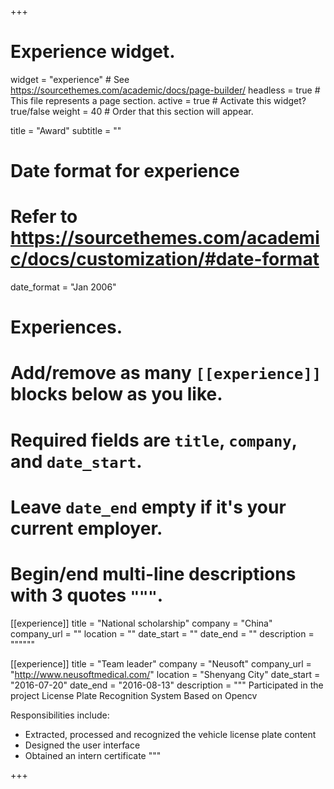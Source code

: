 +++
# Experience widget.
widget = "experience"  # See https://sourcethemes.com/academic/docs/page-builder/
headless = true  # This file represents a page section.
active = true  # Activate this widget? true/false
weight = 40  # Order that this section will appear.

title = "Award"
subtitle = ""

# Date format for experience
#   Refer to https://sourcethemes.com/academic/docs/customization/#date-format
date_format = "Jan 2006"

# Experiences.
#   Add/remove as many `[[experience]]` blocks below as you like.
#   Required fields are `title`, `company`, and `date_start`.
#   Leave `date_end` empty if it's your current employer.
#   Begin/end multi-line descriptions with 3 quotes `"""`.
[[experience]]
  title = "National scholarship"
  company = "China"
  company_url = ""
  location = ""
  date_start = ""
  date_end = ""
  description = """"""

[[experience]]
  title = "Team leader"
  company = "Neusoft"
  company_url = "http://www.neusoftmedical.com/"
  location = "Shenyang City"
  date_start = "2016-07-20"
  date_end = "2016-08-13"
  description = """
  Participated in the project License Plate Recognition System Based on Opencv
  
  Responsibilities include:
  
  * Extracted, processed and recognized the vehicle license plate content
  * Designed the user interface
  * Obtained an intern certificate
  """

+++

